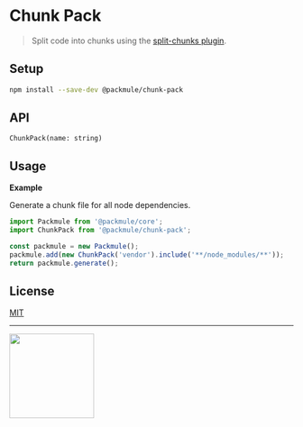 # Chunk Pack

> Split code into chunks using the [split-chunks plugin](https://webpack.js.org/plugins/split-chunks-plugin/).

## Setup

```bash
npm install --save-dev @packmule/chunk-pack
```

## API

`ChunkPack(name: string)`

## Usage

**Example**

Generate a chunk file for all node dependencies.

```ts
import Packmule from '@packmule/core';
import ChunkPack from '@packmule/chunk-pack';

const packmule = new Packmule();
packmule.add(new ChunkPack('vendor').include('**/node_modules/**'));
return packmule.generate();
```

## License

[MIT](https://choosealicense.com/licenses/mit/)

---

[<img src="https://www.pixelart.at/fileadmin/images/logo-new/logo.svg" width="150">](https://www.pixelart.at/)
